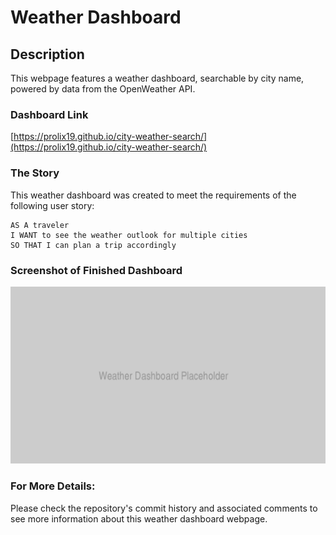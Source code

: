 # Weather Dashboard

## Description

This webpage features a weather dashboard, searchable by city name, powered by data from the OpenWeather API.

### Dashboard Link

[https://prolix19.github.io/city-weather-search/](https://prolix19.github.io/city-weather-search/)

### The Story

This weather dashboard was created to meet the requirements of the following user story:
```
AS A traveler
I WANT to see the weather outlook for multiple cities
SO THAT I can plan a trip accordingly
```

### Screenshot of Finished Dashboard

![Picture of the Weather Dashboard](assets/images/screenshot.png)

### For More Details:

Please check the repository's commit history and associated comments to see more information about this weather dashboard webpage.

